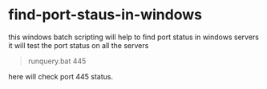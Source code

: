 # find-port-staus-in-windows
this windows batch scripting will help to find port status in windows servers
it will test the port status on all the servers 
>runquery.bat 445

here will check port 445 status. 
